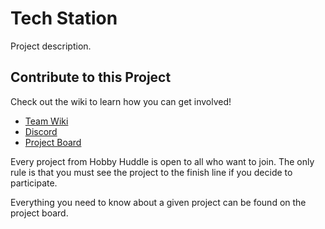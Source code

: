 # Tech Station

Project description.

## Contribute to this Project

Check out the wiki to learn how you can get involved!

* [Team Wiki]()
* [Discord]()
* [Project Board]()

Every project from Hobby Huddle is open to all who want to join. The only rule is that you must see the project to the finish line if you decide to participate. 

Everything you need to know about a given project can be found on the project board.


